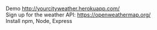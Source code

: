 Demo http://yourcityweather.herokuapp.com/ <br>
Sign up for the weather API: https://openweathermap.org/ <br>
Install npm, Node, Express
